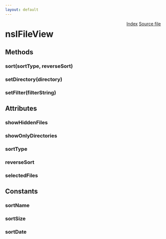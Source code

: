 ```yaml
---
layout: default
---
```

<div class='links' style='float:right'><a href="../index.html">Index</a>
<a href="http://dxr.mozilla.org/mozilla-central/source/toolkit/components/filepicker/nsIFileView.idl">Source file</a>
</div>

# nsIFileView #

## Methods ##

### sort(sortType, reverseSort) ###

### setDirectory(directory) ###

### setFilter(filterString) ###

## Attributes ##

### showHiddenFiles ###

### showOnlyDirectories ###

### sortType ###

### reverseSort ###

### selectedFiles ###

## Constants ##

### sortName ###

### sortSize ###

### sortDate ###
